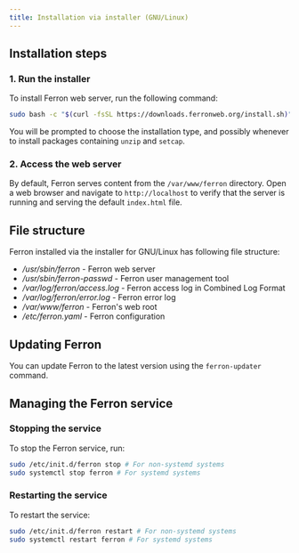 ```yaml
---
title: Installation via installer (GNU/Linux)
---
```


## Installation steps

### 1. Run the installer

To install Ferron web server, run the following command:

```bash
sudo bash -c "$(curl -fsSL https://downloads.ferronweb.org/install.sh)"
```

You will be prompted to choose the installation type, and possibly whenever to install packages containing `unzip` and `setcap`.

### 2. Access the web server

By default, Ferron serves content from the `/var/www/ferron` directory. Open a web browser and navigate to `http://localhost` to verify that the server is running and serving the default `index.html` file.

## File structure

Ferron installed via the installer for GNU/Linux has following file structure:

- _/usr/sbin/ferron_ - Ferron web server
- _/usr/sbin/ferron-passwd_ - Ferron user management tool
- _/var/log/ferron/access.log_ - Ferron access log in Combined Log Format
- _/var/log/ferron/error.log_ - Ferron error log
- _/var/www/ferron_ - Ferron's web root
- _/etc/ferron.yaml_ - Ferron configuration

## Updating Ferron

You can update Ferron to the latest version using the `ferron-updater` command.

## Managing the Ferron service

### Stopping the service

To stop the Ferron service, run:

```sh
sudo /etc/init.d/ferron stop # For non-systemd systems
sudo systemctl stop ferron # For systemd systems
```

### Restarting the service

To restart the service:

```sh
sudo /etc/init.d/ferron restart # For non-systemd systems
sudo systemctl restart ferron # For systemd systems
```
